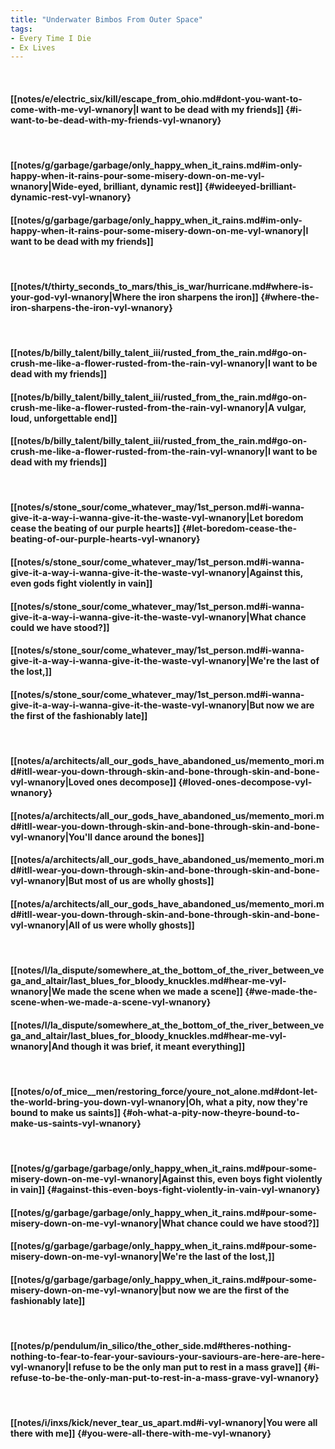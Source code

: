 ```yaml
---
title: "Underwater Bimbos From Outer Space"
tags:
- Every Time I Die
- Ex Lives
---
```

&nbsp;
#### [[notes/e/electric_six/kill/escape_from_ohio.md#dont-you-want-to-come-with-me-vyl-wnanory|I want to be dead with my friends]] {#i-want-to-be-dead-with-my-friends-vyl-wnanory}
&nbsp;
#### [[notes/g/garbage/garbage/only_happy_when_it_rains.md#im-only-happy-when-it-rains-pour-some-misery-down-on-me-vyl-wnanory|Wide-eyed, brilliant, dynamic rest]] {#wideeyed-brilliant-dynamic-rest-vyl-wnanory}
#### [[notes/g/garbage/garbage/only_happy_when_it_rains.md#im-only-happy-when-it-rains-pour-some-misery-down-on-me-vyl-wnanory|I want to be dead with my friends]]
&nbsp;
#### [[notes/t/thirty_seconds_to_mars/this_is_war/hurricane.md#where-is-your-god-vyl-wnanory|Where the iron sharpens the iron]] {#where-the-iron-sharpens-the-iron-vyl-wnanory}
&nbsp;
#### [[notes/b/billy_talent/billy_talent_iii/rusted_from_the_rain.md#go-on-crush-me-like-a-flower-rusted-from-the-rain-vyl-wnanory|I want to be dead with my friends]]
#### [[notes/b/billy_talent/billy_talent_iii/rusted_from_the_rain.md#go-on-crush-me-like-a-flower-rusted-from-the-rain-vyl-wnanory|A vulgar, loud, unforgettable end]]
#### [[notes/b/billy_talent/billy_talent_iii/rusted_from_the_rain.md#go-on-crush-me-like-a-flower-rusted-from-the-rain-vyl-wnanory|I want to be dead with my friends]]
&nbsp;
#### [[notes/s/stone_sour/come_whatever_may/1st_person.md#i-wanna-give-it-a-way-i-wanna-give-it-the-waste-vyl-wnanory|Let boredom cease the beating of our purple hearts]] {#let-boredom-cease-the-beating-of-our-purple-hearts-vyl-wnanory}
#### [[notes/s/stone_sour/come_whatever_may/1st_person.md#i-wanna-give-it-a-way-i-wanna-give-it-the-waste-vyl-wnanory|Against this, even gods fight violently in vain]]
#### [[notes/s/stone_sour/come_whatever_may/1st_person.md#i-wanna-give-it-a-way-i-wanna-give-it-the-waste-vyl-wnanory|What chance could we have stood?]]
#### [[notes/s/stone_sour/come_whatever_may/1st_person.md#i-wanna-give-it-a-way-i-wanna-give-it-the-waste-vyl-wnanory|We're the last of the lost,]]
#### [[notes/s/stone_sour/come_whatever_may/1st_person.md#i-wanna-give-it-a-way-i-wanna-give-it-the-waste-vyl-wnanory|But now we are the first of the fashionably late]]
&nbsp;
#### [[notes/a/architects/all_our_gods_have_abandoned_us/memento_mori.md#itll-wear-you-down-through-skin-and-bone-through-skin-and-bone-vyl-wnanory|Loved ones decompose]] {#loved-ones-decompose-vyl-wnanory}
#### [[notes/a/architects/all_our_gods_have_abandoned_us/memento_mori.md#itll-wear-you-down-through-skin-and-bone-through-skin-and-bone-vyl-wnanory|You'll dance around the bones]]
#### [[notes/a/architects/all_our_gods_have_abandoned_us/memento_mori.md#itll-wear-you-down-through-skin-and-bone-through-skin-and-bone-vyl-wnanory|But most of us are wholly ghosts]]
#### [[notes/a/architects/all_our_gods_have_abandoned_us/memento_mori.md#itll-wear-you-down-through-skin-and-bone-through-skin-and-bone-vyl-wnanory|All of us were wholly ghosts]]
&nbsp;
#### [[notes/l/la_dispute/somewhere_at_the_bottom_of_the_river_between_vega_and_altair/last_blues_for_bloody_knuckles.md#hear-me-vyl-wnanory|We made the scene when we made a scene]] {#we-made-the-scene-when-we-made-a-scene-vyl-wnanory}
#### [[notes/l/la_dispute/somewhere_at_the_bottom_of_the_river_between_vega_and_altair/last_blues_for_bloody_knuckles.md#hear-me-vyl-wnanory|And though it was brief, it meant everything]]
&nbsp;
#### [[notes/o/of_mice__men/restoring_force/youre_not_alone.md#dont-let-the-world-bring-you-down-vyl-wnanory|Oh, what a pity, now they're bound to make us saints]] {#oh-what-a-pity-now-theyre-bound-to-make-us-saints-vyl-wnanory}
&nbsp;
#### [[notes/g/garbage/garbage/only_happy_when_it_rains.md#pour-some-misery-down-on-me-vyl-wnanory|Against this, even boys fight violently in vain]] {#against-this-even-boys-fight-violently-in-vain-vyl-wnanory}
#### [[notes/g/garbage/garbage/only_happy_when_it_rains.md#pour-some-misery-down-on-me-vyl-wnanory|What chance could we have stood?]]
#### [[notes/g/garbage/garbage/only_happy_when_it_rains.md#pour-some-misery-down-on-me-vyl-wnanory|We're the last of the lost,]]
#### [[notes/g/garbage/garbage/only_happy_when_it_rains.md#pour-some-misery-down-on-me-vyl-wnanory|but now we are the first of the fashionably late]]
&nbsp;
#### [[notes/p/pendulum/in_silico/the_other_side.md#theres-nothing-nothing-to-fear-to-fear-your-saviours-your-saviours-are-here-are-here-vyl-wnanory|I refuse to be the only man put to rest in a mass grave]] {#i-refuse-to-be-the-only-man-put-to-rest-in-a-mass-grave-vyl-wnanory}
&nbsp;
#### [[notes/i/inxs/kick/never_tear_us_apart.md#i-vyl-wnanory|You were all there with me]] {#you-were-all-there-with-me-vyl-wnanory}
